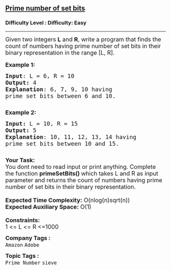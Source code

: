 <h2><a href="https://www.geeksforgeeks.org/problems/prime-number-of-set-bits4632/1">Prime number of set bits</a></h2><h3>Difficulty Level : Difficulty: Easy</h3><hr><div class="problems_problem_content__Xm_eO"><p><span style="font-size:18px">Given two integers <strong>L</strong>&nbsp;and <strong>R</strong>, write a program that finds the count of numbers having prime number of set bits in their binary representation in the range [L, R].</span><br>
<br>
<span style="font-size:18px"><strong>Example 1:</strong></span></p>

<pre><span style="font-size:18px"><strong>Input</strong>: L = 6, R = 10
<strong>Output:</strong>&nbsp;4
<strong>Explanation</strong>: 6, 7, 9, 10 having
prime set bits between 6 and 10. </span>
</pre>

<p><br>
<span style="font-size:18px"><strong>Example 2:</strong></span></p>

<pre><span style="font-size:18px"><strong>Input: </strong>L = 10, R = 15
<strong>Output:&nbsp;</strong>5
<strong>Explanation</strong>: 10, 11, 12, 13, 14 having
prime set bits between 10 and 15.</span></pre>

<p><br>
<span style="font-size:18px"><strong>Your Task:&nbsp;&nbsp;</strong><br>
You dont need to read input or print anything. Complete the function <strong>primeSetBits()&nbsp;</strong>which takes L&nbsp;and R&nbsp;as input parameter and returns the&nbsp;count of numbers having prime number of set bits in their binary representation.<br>
<br>
<strong>Expected Time Complexity:</strong> O(nlog(n)sqrt(n))<br>
<strong>Expected Auxiliary Space:</strong> O(1)<br>
<br>
<strong>Constraints:</strong><br>
1 &lt;= L&nbsp;&lt;= R&nbsp;&lt;=1000</span></p>
</div><p><span style=font-size:18px><strong>Company Tags : </strong><br><code>Amazon</code>&nbsp;<code>Adobe</code>&nbsp;<br><p><span style=font-size:18px><strong>Topic Tags : </strong><br><code>Prime Number</code>&nbsp;<code>sieve</code>&nbsp;